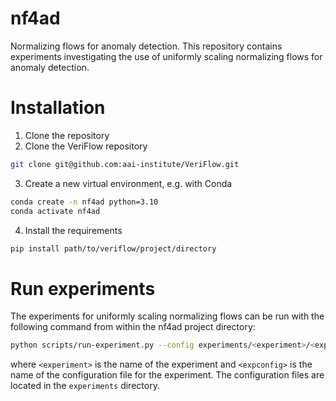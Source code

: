 # nf4ad
Normalizing flows for anomaly detection. This repository contains experiments
investigating the use of uniformly scaling normalizing flows for anomaly
detection. 

# Installation
1) Clone the repository
2) Clone the VeriFlow repository
```bash
git clone git@github.com:aai-institute/VeriFlow.git
```
3) Create a new virtual environment, e.g. with Conda
```bash
conda create -n nf4ad python=3.10
conda activate nf4ad
```
4) Install the requirements
```bash
pip install path/to/veriflow/project/directory
```

# Run experiments
The experiments for uniformly scaling normalizing flows can be run with the
following command from within the nf4ad project directory:
```bash
python scripts/run-experiment.py --config experiments/<experiment>/<expconfig>.yaml
```
where `<experiment>` is the name of the experiment and `<expconfig>` is the name
of the configuration file for the experiment. The configuration files are
located in the `experiments` directory.
